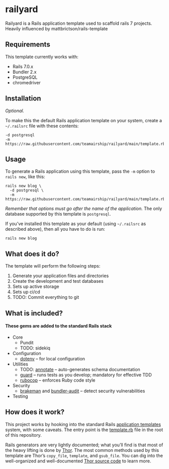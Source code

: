 # railyard

Railyard is a Rails application template used to scaffold rails 7 projects.  Heavily influenced by mattbrictson/rails-template

## Requirements

This template currently works with:

* Rails 7.0.x
* Bundler 2.x
* PostgreSQL
* chromedriver

## Installation

*Optional.*

To make this the default Rails application template on your system, create a `~/.railsrc` file with these contents:

```
-d postgresql
-m https://raw.githubusercontent.com/teamairship/railyard/main/template.rb
```

## Usage

To generate a Rails application using this template, pass the `-m` option to `rails new`, like this:

```
rails new blog \
  -d postgresql \
  -m https://raw.githubusercontent.com/teamairship/railyard/main/template.rb
```

*Remember that options must go after the name of the application.* The only database supported by this template is `postgresql`.

If you’ve installed this template as your default (using `~/.railsrc` as described above), then all you have to do is run:

```
rails new blog
```

## What does it do?

The template will perform the following steps:

1. Generate your application files and directories
2. Create the development and test databases
3. Sets up active storage
4. Sets up ci/cd
5. TODO: Commit everything to git

## What is included?

#### These gems are added to the standard Rails stack

* Core
    * Pundit
    * TODO: sidekiq
* Configuration
    * [dotenv][] – for local configuration
* Utilities
    * TODO: [annotate][] – auto-generates schema documentation
    * [guard][] – runs tests as you develop; mandatory for effective TDD
    * [rubocop][] – enforces Ruby code style
* Security
    * [brakeman][] and [bundler-audit][] – detect security vulnerabilities
* Testing

## How does it work?

This project works by hooking into the standard Rails [application templates][] system, with some caveats. The entry point is the [template.rb][] file in the root of this repository.

Rails generators are very lightly documented; what you’ll find is that most of the heavy lifting is done by [Thor][]. The most common methods used by this template are Thor’s `copy_file`, `template`, and `gsub_file`. You can dig into the well-organized and well-documented [Thor source code][thor] to learn more.

[sidekiq]:http://sidekiq.org
[dotenv]:https://github.com/bkeepers/dotenv
[annotate]:https://github.com/ctran/annotate_models
[guard]:https://github.com/guard/guard
[rubocop]:https://github.com/bbatsov/rubocop
[brakeman]:https://github.com/presidentbeef/brakeman
[bundler-audit]:https://github.com/rubysec/bundler-audit
[application templates]:http://guides.rubyonrails.org/generators.html#application-templates
[template.rb]: template.rb
[thor]: https://github.com/erikhuda/thor
